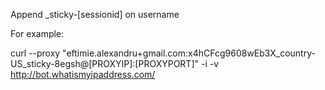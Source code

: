 Append _sticky-[sessionid] on username

For example:

curl --proxy "eftimie.alexandru+gmail.com:x4hCFcg9608wEb3X_country-US_sticky-8egsh@[PROXYIP]:[PROXYPORT]" -i -v http://bot.whatismyipaddress.com/